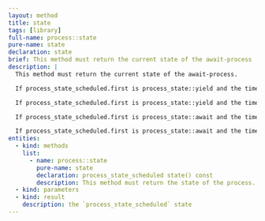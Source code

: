 ```yaml
---
layout: method
title: state
tags: [library]
full-name: process::state
pure-name: state
declaration: state
brief: This method must return the current state of the await-process
description: |
  This method must return the current state of the await-process. 

  If process_state_scheduled.first is process_state::yield and the timepoint process_state_scheduled.second is in the past, then `yield()` will be called as next action on the process. 

  If process_state_scheduled.first is process_state::yield and the timepoint process_state_scheduled.second is in the now or in the future, then a timer will be started that triggers a call to `yield()` when the timer expires.

  If process_state_scheduled.first is process_state::await and the timepoint in process_state_scheduled.second is in the past or now then `yield()` will be called as next action on the process. 

  If process_state_scheduled.first is process_state::await and the timepoint in process_state_scheduled.second is in the future, then a timer with this timeout is started. `yield()` will be called when the timer has expired and no new value has arrived. The timer will be cancelled in the later case.
entities:
  - kind: methods
    list:
      - name: process::state
        pure-name: state
        declaration: process_state_scheduled state() const
        description: This method must return the state of the process. Subsequent calls without an intermittent `await()`, `close()` or `yield()` must return the same values. Otherwise the result is undefined.
  - kind: parameters
  - kind: result
    description: the `process_state_scheduled` state
---
```

